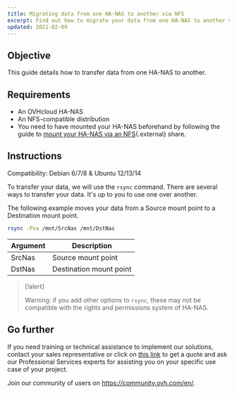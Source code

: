 ```yaml
---
title: Migrating data from one HA-NAS to another via NFS
excerpt: Find out how to migrate your data from one HA-NAS to another via an NFS share
updated: 2021-02-09
---
```



## Objective

This guide details how to transfer data from one HA-NAS to another. 

## Requirements

- An OVHcloud HA-NAS
- An NFS-compatible distribution
- You need to have mounted your HA-NAS beforehand by following the guide to [mount your HA-NAS via an NFS](/pages/storage_and_backup/file_storage/ha_nas/nas_nfs){.external} share.

## Instructions

Compatibility: Debian 6/7/8 & Ubuntu 12/13/14

To transfer your data, we will use the `rsync` command. There are several ways to transfer your data. It's up to you to use one over another.

The following example moves your data from a Source mount point to a Destination mount point.

```sh
rsync -Pva /mnt/SrcNas /mnt/DstNas
```

|Argument|Description|
|---|---|
|SrcNas|Source mount point|
|DstNas|Destination mount point|

> [!alert]
>
> Warning: if you add other options to `rsync`, these may not be compatible with the rights and permissions system of HA-NAS.
>

## Go further

If you need training or technical assistance to implement our solutions, contact your sales representative or click on [this link](https://www.ovhcloud.com/en-ca/professional-services/) to get a quote and ask our Professional Services experts for assisting you on your specific use case of your project.

Join our community of users on <https://community.ovh.com/en/>.
